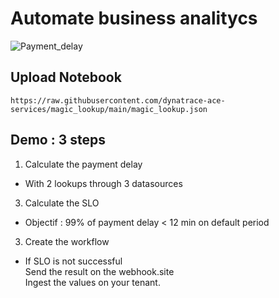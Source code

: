 # Automate business analitycs
![Payment_delay](https://github.com/dynatrace-ace-services/magic_lookup/blob/main/payment_delay.png?raw=true)

## Upload Notebook
  
    https://raw.githubusercontent.com/dynatrace-ace-services/magic_lookup/main/magic_lookup.json  


##  Demo : 3 steps 
1) Calculate the payment delay  

- With 2 lookups through 3 datasources  

3) Calculate the SLO   

- Objectif : 99% of payment delay < 12 min on default period  

3) Create the workflow  

- If SLO is not successful  
Send the result on the webhook.site  
Ingest the values on your tenant.
